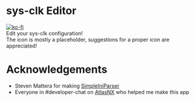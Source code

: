 # sys-clk Editor
[![ko-fi](https://www.ko-fi.com/img/githubbutton_sm.svg)](https://ko-fi.com/X8X0LUTH)<br>
Edit your sys-clk configuration!<br>
The icon is mostly a placeholder, suggestions for a proper icon are appreciated!<br>

# Acknowledgements
* Steven Mattera for making [SimpleIniParser](https://github.com/AtlasNX/SimpleIniParser)
* Everyone in #developer-chat on [AtlasNX](https://discord.gg/P68Fc2Z) who helped me make this app
